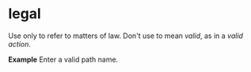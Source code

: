 # legal

Use only to refer to matters of law. Don't use to mean *valid*, as in a *valid action*.

**Example** Enter a valid path name. 
